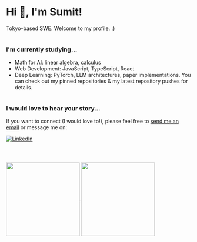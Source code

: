 # Hi 👋, I'm Sumit!

Tokyo-based SWE. Welcome to my profile. :)

#

### I'm currently studying...
- Math for AI: linear algebra, calculus
- Web Development: JavaScript, TypeScript, React
- Deep Learning: PyTorch, LLM architectures, paper implementations.
  You can check out my pinned repositories & my latest repository pushes for details.

#

### I would love to hear your story...
If you want to connect (I would love to!), please feel free to <a href="mailto:hi@idosumit.com">send me an email</a> or message me on:

<a href="https://www.linkedin.com/in/sumit-pokharel/" target="_blank"><img alt="LinkedIn" src="https://img.shields.io/badge/linkedin-%230077B5.svg?&style=for-the-badge&logo=linkedin&logoColor=white" /></a>

#

<!--
### Projects that I'm proud of...

<a href="https://github.com/idosumit/GPT2-from-scratch">
  <img align="center" src="https://github-readme-stats.vercel.app/api/pin/?username=idosumit&repo=GPT2-from-scratch&show_owner=true&theme=dracula" />
</a>

</br>
</br>

Currently working on a few more...


#-->

</br>
<a href="https://github.com/anuraghazra/github-readme-stats">
  <img height=200 align="center" src="https://github-readme-stats.vercel.app/api?username=idosumit&theme=dracula&count_private=true&card_width=330" /> <!-- &include_all_commits=true-->
</a>
<a href="https://github.com/anuraghazra/convoychat">
  <img height=200 align="center" src="https://github-readme-stats.vercel.app/api/top-langs/?username=idosumit&layout=compact&theme=dracula&hide=jupyter%20notebook&langs_count=6&exclude_repo=javascript-course-udemy&card_width=300" />
</a>
